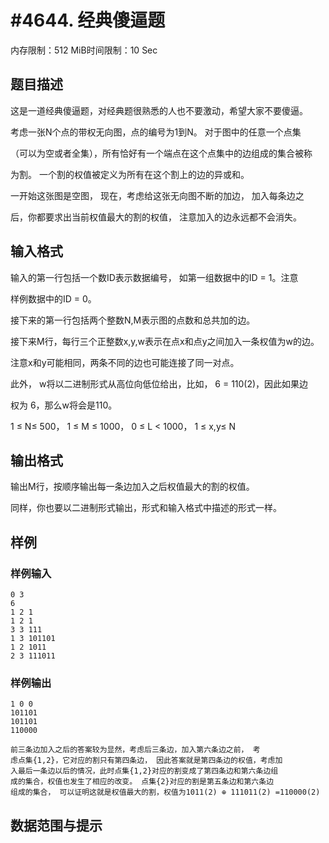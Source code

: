 # #4644. 经典傻逼题

内存限制：512 MiB时间限制：10 Sec

## 题目描述

这是一道经典傻逼题，对经典题很熟悉的人也不要激动，希望大家不要傻逼。

考虑一张N个点的带权无向图，点的编号为1到N。 对于图中的任意一个点集

（可以为空或者全集），所有恰好有一个端点在这个点集中的边组成的集合被称

为割。 一个割的权值被定义为所有在这个割上的边的异或和。

一开始这张图是空图， 现在，考虑给这张无向图不断的加边， 加入每条边之

后，你都要求出当前权值最大的割的权值， 注意加入的边永远都不会消失。

## 输入格式

输入的第一行包括一个数ID表示数据编号， 如第一组数据中的ID = 1。注意

样例数据中的ID = 0。

接下来的第一行包括两个整数N,M表示图的点数和总共加的边。

接下来M行，每行三个正整数x,y,w表示在点x和点y之间加入一条权值为w的边。 

注意x和y可能相同，两条不同的边也可能连接了同一对点。

此外， w将以二进制形式从高位向低位给出，比如， 6 = 110(2)，因此如果边

权为 6，那么w将会是110。

 1 &le; N&le; 500， 1 &le; M &le; 1000， 0 &le; L < 1000， 1 &le; x,y&le; N

## 输出格式

输出M行，按顺序输出每一条边加入之后权值最大的割的权值。

同样，你也要以二进制形式输出，形式和输入格式中描述的形式一样。

## 样例

### 样例输入

    
    0 3
    6
    1 2 1
    1 2 1
    3 3 111
    1 3 101101
    1 2 1011
    2 3 111011
    

### 样例输出

    
    1 0 0
    101101
    101101
    110000
    
    前三条边加入之后的答案较为显然，考虑后三条边，加入第六条边之前， 考
    虑点集{1,2}，它对应的割只有第四条边， 因此答案就是第四条边的权值，考虑加
    入最后一条边以后的情况，此时点集{1,2}对应的割变成了第四条边和第六条边组
    成的集合，权值也发生了相应的改变。 点集{2}对应的割是第五条边和第六条边
    组成的集合， 可以证明这就是权值最大的割，权值为1011(2) ⊕ 111011(2) =110000(2)
    

## 数据范围与提示
